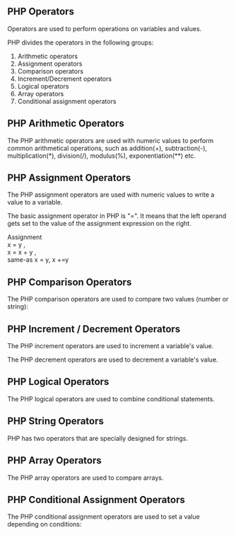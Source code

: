 PHP Operators
-----------------
Operators are used to perform operations on variables and values.

PHP divides the operators in the following groups:

01. Arithmetic operators
02. Assignment operators
03. Comparison operators
04. Increment/Decrement operators
05. Logical operators
06. Array operators
07. Conditional assignment operators

PHP Arithmetic Operators
------------------------------
The PHP arithmetic operators are used with numeric values to perform common arithmetical operations, such as addition(+), subtraction(-), multiplication(*), division(/), modulus(%), exponentiation(**) etc.

PHP Assignment Operators
-----------------------------
The PHP assignment operators are used with numeric values to write a value to a variable.

The basic assignment operator in PHP is "=". It means that the left operand gets set to the value of the assignment expression on the right.

Assignment         
x = y   ,             
x = x + y     ,  
same-as       x = y,    x +=y

PHP Comparison Operators
---------------------------
The PHP comparison operators are used to compare two values (number or string):

PHP Increment / Decrement Operators
-----------------------------------------
The PHP increment operators are used to increment a variable's value.

The PHP decrement operators are used to decrement a variable's value.

PHP Logical Operators
-----------------------
The PHP logical operators are used to combine conditional statements.

PHP String Operators
---------------------
PHP has two operators that are specially designed for strings.

PHP Array Operators
-----------------------
The PHP array operators are used to compare arrays.

PHP Conditional Assignment Operators
-----------------------------------------
The PHP conditional assignment operators are used to set a value depending on conditions:

